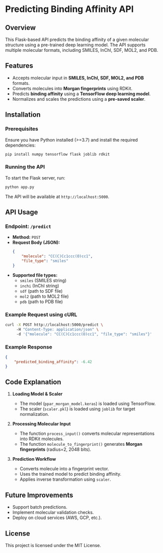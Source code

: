 # Predicting Binding Affinity API

## Overview
This Flask-based API predicts the binding affinity of a given molecular structure using a pre-trained deep learning model. The API supports multiple molecular formats, including SMILES, InChI, SDF, MOL2, and PDB.

## Features
- Accepts molecular input in **SMILES, InChI, SDF, MOL2, and PDB** formats.
- Converts molecules into **Morgan fingerprints** using RDKit.
- Predicts **binding affinity** using a **TensorFlow deep learning model**.
- Normalizes and scales the predictions using a **pre-saved scaler**.

## Installation

### Prerequisites
Ensure you have Python installed (>=3.7) and install the required dependencies:

```bash
pip install numpy tensorflow flask joblib rdkit
```

### Running the API
To start the Flask server, run:
```bash
python app.py
```
The API will be available at `http://localhost:5000`.

## API Usage

### **Endpoint: `/predict`**
- **Method:** `POST`
- **Request Body (JSON):**
  ```json
  {
      "molecule": "CC(C)Cc1ccc(O)cc1",
      "file_type": "smiles"
  }
  ```
- **Supported file types:**
  - `smiles` (SMILES string)
  - `inchi` (InChI string)
  - `sdf` (path to SDF file)
  - `mol2` (path to MOL2 file)
  - `pdb` (path to PDB file)

### **Example Request using cURL**
```bash
curl -X POST http://localhost:5000/predict \  
     -H "Content-Type: application/json" \  
     -d '{"molecule": "CC(C)Cc1ccc(O)cc1", "file_type": "smiles"}'
```

### **Example Response**
```json
{
    "predicted_binding_affinity": -6.42
}
```

## Code Explanation
1. **Loading Model & Scaler**
   - The model (`ppar_morgan_model.keras`) is loaded using TensorFlow.
   - The scaler (`scaler.pkl`) is loaded using `joblib` for target normalization.

2. **Processing Molecular Input**
   - The function `process_input()` converts molecular representations into RDKit molecules.
   - The function `molecule_to_fingerprint()` generates **Morgan fingerprints** (radius=2, 2048 bits).

3. **Prediction Workflow**
   - Converts molecule into a fingerprint vector.
   - Uses the trained model to predict binding affinity.
   - Applies inverse transformation using `scaler`.

## Future Improvements
- Support batch predictions.
- Implement molecular validation checks.
- Deploy on cloud services (AWS, GCP, etc.).

## License
This project is licensed under the MIT License.

